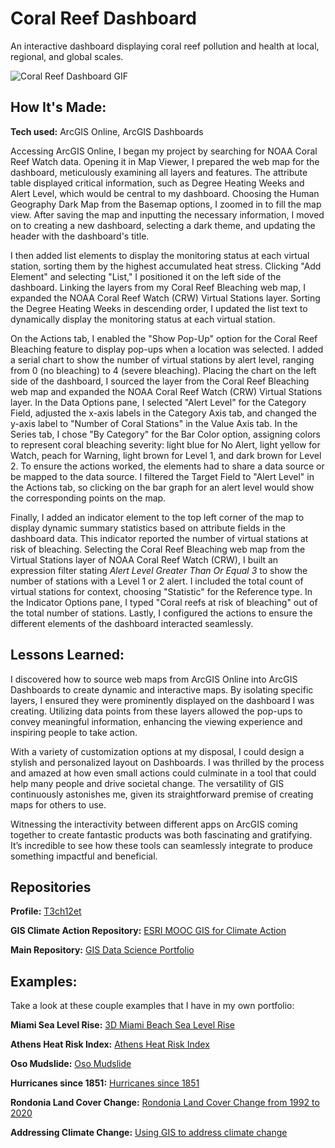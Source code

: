 # Coral Reef Dashboard
An interactive dashboard displaying coral reef pollution and health at local, regional, and global scales.

<img alt = "Coral Reef Dashboard GIF" img src="./Coral Reef Bleaching Dashboard_EmekaEmeche (1).gif"/>

## How It's Made:

**Tech used:** ArcGIS Online, ArcGIS Dashboards

Accessing ArcGIS Online, I began my project by searching for NOAA Coral Reef Watch data. Opening it in Map Viewer, I prepared the web map for the dashboard, meticulously examining all layers and features. The attribute table displayed critical information, such as Degree Heating Weeks and Alert Level, which would be central to my dashboard. Choosing the Human Geography Dark Map from the Basemap options, I zoomed in to fill the map view. After saving the map and inputting the necessary information, I moved on to creating a new dashboard, selecting a dark theme, and updating the header with the dashboard's title.

I then added list elements to display the monitoring status at each virtual station, sorting them by the highest accumulated heat stress. Clicking "Add Element" and selecting "List," I positioned it on the left side of the dashboard. Linking the layers from my Coral Reef Bleaching web map, I expanded the NOAA Coral Reef Watch (CRW) Virtual Stations layer. Sorting the Degree Heating Weeks in descending order, I updated the list text to dynamically display the monitoring status at each virtual station.

On the Actions tab, I enabled the "Show Pop-Up" option for the Coral Reef Bleaching feature to display pop-ups when a location was selected. I added a serial chart to show the number of virtual stations by alert level, ranging from 0 (no bleaching) to 4 (severe bleaching). Placing the chart on the left side of the dashboard, I sourced the layer from the Coral Reef Bleaching web map and expanded the NOAA Coral Reef Watch (CRW) Virtual Stations layer. In the Data Options pane, I selected "Alert Level" for the Category Field, adjusted the x-axis labels in the Category Axis tab, and changed the y-axis label to "Number of Coral Stations" in the Value Axis tab. In the Series tab, I chose "By Category" for the Bar Color option, assigning colors to represent coral bleaching severity: light blue for No Alert, light yellow for Watch, peach for Warning, light brown for Level 1, and dark brown for Level 2. To ensure the actions worked, the elements had to share a data source or be mapped to the data source. I filtered the Target Field to "Alert Level" in the Actions tab, so clicking on the bar graph for an alert level would show the corresponding points on the map.

Finally, I added an indicator element to the top left corner of the map to display dynamic summary statistics based on attribute fields in the dashboard data. This indicator reported the number of virtual stations at risk of bleaching. Selecting the Coral Reef Bleaching web map from the Virtual Stations layer of NOAA Coral Reef Watch (CRW), I built an expression filter stating _Alert Level Greater Than Or Equal 3_ to show the number of stations with a Level 1 or 2 alert. I included the total count of virtual stations for context, choosing "Statistic" for the Reference type. In the Indicator Options pane, I typed "Coral reefs at risk of bleaching" out of the total number of stations. Lastly, I configured the actions to ensure the different elements of the dashboard interacted seamlessly.

## Lessons Learned:

I discovered how to source web maps from ArcGIS Online into ArcGIS Dashboards to create dynamic and interactive maps. By isolating specific layers, I ensured they were prominently displayed on the dashboard I was creating. Utilizing data points from these layers allowed the pop-ups to convey meaningful information, enhancing the viewing experience and inspiring people to take action. 

With a variety of customization options at my disposal, I could design a stylish and personalized layout on Dashboards. I was thrilled by the process and amazed at how even small actions could culminate in a tool that could help many people and drive societal change. The versatility of GIS continuously astonishes me, given its straightforward premise of creating maps for others to use.

Witnessing the interactivity between different apps on ArcGIS coming together to create fantastic products was both fascinating and gratifying. It’s incredible to see how these tools can seamlessly integrate to produce something impactful and beneficial.

## Repositories
**Profile:** [T3ch12et](https://github.com/T3ch12et)

**GIS Climate Action Repository:** [ESRI MOOC GIS for Climate Action](https://github.com/T3ch12et/GIS-Data-Science-Portfolio/tree/main/ESRI-MOOC-GIS-for-Climate-Action)

**Main Repository:** [GIS Data Science Portfolio](https://github.com/T3ch12et/GIS-Data-Science-Portfolio)

## Examples:
Take a look at these couple examples that I have in my own portfolio:

**Miami Sea Level Rise:** [3D Miami Beach Sea Level Rise](https://github.com/T3ch12et/GIS-Data-Science-Portfolio/tree/main/ESRI-MOOC-GIS-for-Climate-Action/3D-Miami-Beach-Sea-Level-Rise)

**Athens Heat Risk Index:** [Athens Heat Risk Index](https://github.com/T3ch12et/GIS-Data-Science-Portfolio/tree/main/ESRI-MOOC-GIS-for-Climate-Action/Athens-Heat-Risk-Index)

**Oso Mudslide:** [Oso Mudslide](https://github.com/T3ch12et/GIS-Data-Science-Portfolio/tree/main/ESRI-MOOC-Cartography/Oso-Mudslide)

**Hurricanes since 1851:** [Hurricanes since 1851](https://github.com/T3ch12et/GIS-Data-Science-Portfolio/tree/main/ESRI-MOOC-Cartography/Hurricanes-since-1851)

**Rondonia Land Cover Change:** [Rondonia Land Cover Change from 1992 to 2020](https://github.com/T3ch12et/GIS-Data-Science-Portfolio/tree/main/ESRI-MOOC-GIS-for-Climate-Action/Rondonia-Land-Cover-Change)

**Addressing Climate Change:** [Using GIS to address climate change](https://github.com/T3ch12et/GIS-Data-Science-Portfolio/blob/main/ESRI-MOOC-GIS-for-Climate-Action/Addressing-Climate-Change/README.md)
